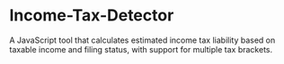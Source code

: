 # Income-Tax-Detector
A JavaScript tool that calculates estimated income tax liability based on taxable income and filing status, with support for multiple tax brackets.
